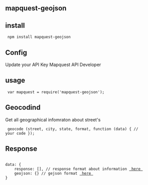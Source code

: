 ## mapquest-geojson

## install

<code> npm install mapquest-geojson </code>

## Config
Update your API Key Mapquest API Developer

## usage
<code> var mapquest = require('mapquest-geojson');</code>

<h2>Geocodind</h2>
Get all geographical infomraton about street's 

<code> geocode (street, city, state, format, function (data) {
// your code
}); </code>

## Response
<code>
data: {
    response: [], // response format about information <a href="http://open.mapquestapi.com/geocoding/#parameters" target="_blank"> here </a>
    geojson: {} // gejson format <a href="http://geojson.org" target="_blank"> here </a>
}
</code>


